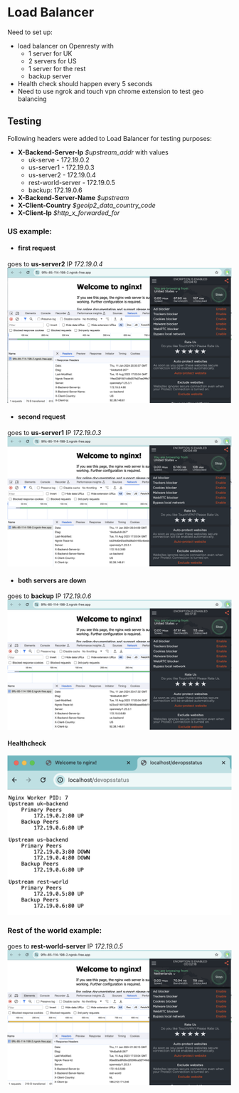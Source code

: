 # Load Balancer

Need to set up: 
* load balancer on Openresty with
  * 1 server for UK 
  * 2 servers for US 
  * 1 server for the rest
  * backup server
* Health check should happen every 5 seconds
* Need to use ngrok and touch vpn chrome extension to test geo balancing


## Testing

Following headers were added to Load Balancer for testing purposes:
* **X-Backend-Server-Ip** *$upstream_addr* with values
  * uk-serve - 172.19.0.2
  * us-server1 - 172.19.0.3
  * us-server2 - 172.19.0.4
  * rest-world-server - 172.19.0.5
  * backup: 172.19.0.6
* **X-Backend-Server-Name** *$upstream*
* **X-Client-Country** *$geoip2_data_country_code*
* **X-Client-Ip** *$http_x_forwarded_for*


### US example:
* #### first request 
goes to **us-server2** IP *172.19.0.4*
![us_first_request.png](screenshots%2Fus_first_request.png)
* #### second request
goes to **us-server1** IP *172.19.0.3*
![us_second_request.png](screenshots%2Fus_second_request.png)

* #### both servers are down
goes to **backup** IP *172.19.0.6*
![us_backup.png](screenshots%2Fus_backup.png)
#### Healthcheck 
![healthcheck.png](screenshots%2Fhealthcheck.png)

### Rest of the world example:
goes to **rest-world-server** IP *172.19.0.5*
![rest_world.png](screenshots%2Frest_world.png)
